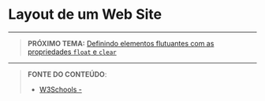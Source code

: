 # Layout de um Web Site





***

> **PRÓXIMO TEMA:** [Definindo elementos flutuantes com as propriedades `float` e `clear`](/conteudo/15-float)

***


> **FONTE DO CONTEÚDO**:
>
> - [W3Schools - ]()
